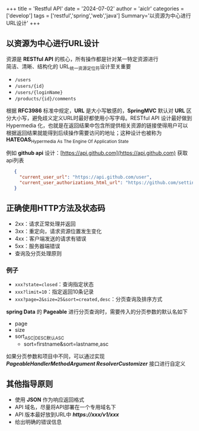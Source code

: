 +++
title = 'Restful API'
date = '2024-07-02'
author = 'aiclr'
categories = ['develop']
tags = ['restful','spring','web','java']
Summary='以资源为中心进行URL设计'
+++

## 以资源为中心进行URL设计

资源是 **RESTful API** 的核心，所有操作都是针对某一特定资源进行 \
简洁、清晰、结构化的 URL<sub>统一资源定位符</sub>设计至关重要

- `/users`
- `/users/{id}`
- `/users/{loginName}`
- `/products/{id}/comments`

根据 **RFC3986** 标准中规定，**URL** 是大小写敏感的，**SpringMVC** 默认对 **URL** 区分大小写，避免歧义定义URL时最好都使用小写字母。RESTful API 设计最好做到 Hypermedia 化，也就是在返回结果中包含所提供相关资源的链接使得用户可以根据返回结果就能得到后续操作需要访问的地址；这种设计也被称为 **HATEOAS**<sub>Hypermedia As The Engine Of Application State</sub>

例如 **github api** 设计：[https://api.github.com](https://api.github.com) 获取api列表
```json
   {
     "current_user_url": "https://api.github.com/user",
     "current_user_authorizations_html_url": "https://github.com/settings/connections/applications{/client_id}",
   }
```

## 正确使用HTTP方法及状态码

- 2xx：请求正常处理并返回
- 3xx：重定向，请求资源位置发生变化
- 4xx：客户端发送的请求有错误
- 5xx：服务器端错误
- 查询及分页处理原则

### 例子

- `xxx?state=closed`：查询指定状态
- `xxx?limit=10`：指定返回10条记录
- `xxx?page=2&size=25&sort=created,desc`：分页查询及排序方式

**spring Data** 的 **Pageable** 进行分页查询时，需要传入的分页参数的默认名如下
- page
- size
- sort<sub>ASC|DESC默认ASC</sub>
    - sort=firstname&sort=lastname,asc

如果分页参数和项目中不同，可以通过实现 ***PageableHandlerMethodArgument ResolverCustomizer*** 接口进行自定义

## 其他指导原则

- 使用 **JSON** 作为响应返回格式
- API 域名，尽量将API部署在一个专用域名下
- API 版本最好放到URL中 ***https://xxx/v1/xxx***
- 给出明确的错误信息
